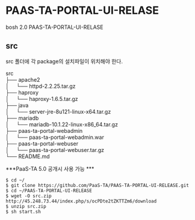 # PAAS-TA-PORTAL-UI-RELASE
bosh 2.0 PAAS-TA-PORTAL-UI-RELASE

src
---
src 폴더에 각 package의 설치파일이 위치해야 한다.

src <br>
├── apache2 <br>
│     └── httpd-2.2.25.tar.gz <br>
├── haproxy <br>
│     └── haproxy-1.6.5.tar.gz <br>
├── java <br>
│     └── server-jre-8u121-linux-x64.tar.gz <br>
├── mariadb <br>
│     └── mariadb-10.1.22-linux-x86_64.tar.gz <br>
├── paas-ta-portal-webadmin <br>
│     └── paas-ta-portal-webadmin.war <br>
├── paas-ta-portal-webuser <br>
│     └── paas-ta-portal-webuser.tar.gz <br>
└── README.md <br>


***PaaS-TA 5.0 공개시 사용 가능 ***

```
$ cd ~/
$ git clone https://github.com/PaaS-TA/PAAS-TA-PORTAL-UI-RELEASE.git
$ cd ~/PAAS-TA-PORTAL-UI-RELEASE
$ wget -O src.zip http://45.248.73.44/index.php/s/ocPDte2tZKTTZm6/download
$ unzip src.zip
$ sh start.sh
```
